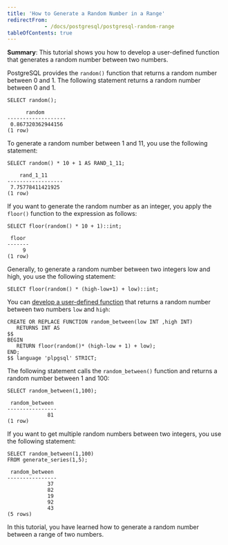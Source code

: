 ```yaml
---
title: 'How to Generate a Random Number in a Range'
redirectFrom: 
            - /docs/postgresql/postgresql-random-range
tableOfContents: true
---
```



**Summary**: This tutorial shows you how to develop a user-defined function that generates a random number between two numbers.





PostgreSQL provides the `random()` function that returns a random number between 0 and 1. The following statement returns a random number between 0 and 1.





```
SELECT random();
```





```
      random
-------------------
 0.867320362944156
(1 row)
```





To generate a random number between 1 and 11, you use the following statement:





```
SELECT random() * 10 + 1 AS RAND_1_11;
```





```
    rand_1_11
------------------
 7.75778411421925
(1 row)
```





If you want to generate the random number as an integer, you apply the `floor()` function to the expression as follows:





```
SELECT floor(random() * 10 + 1)::int;
```





```
 floor
-------
     9
(1 row)
```





Generally, to generate a random number between two integers low and high, you use the following statement:





```
SELECT floor(random() * (high-low+1) + low)::int;
```





You can [develop a user-defined function](https://www.postgresqltutorial.com/postgresql-plpgsql/postgresql-create-function/) that returns a random number between two numbers `low` and `high`:





```
CREATE OR REPLACE FUNCTION random_between(low INT ,high INT)
   RETURNS INT AS
$$
BEGIN
   RETURN floor(random()* (high-low + 1) + low);
END;
$$ language 'plpgsql' STRICT;
```





The following statement calls the `random_between()` function and returns a random number between 1 and 100:





```
SELECT random_between(1,100);
```





```
 random_between
----------------
             81
(1 row)
```





If you want to get multiple random numbers between two integers, you use the following statement:





```
SELECT random_between(1,100)
FROM generate_series(1,5);
```





```
 random_between
----------------
             37
             82
             19
             92
             43
(5 rows)
```





In this tutorial, you have learned how to generate a random number between a range of two numbers.


